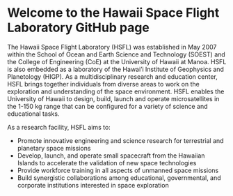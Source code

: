 # Welcome to the Hawaii Space Flight Laboratory GitHub page

The Hawaii Space Flight Laboratory (HSFL) was established in May 2007 within the School of Ocean and Earth Science and Technology (SOEST) and the College of Engineering (CoE) at the University of Hawaii at Manoa. HSFL is also embedded as a laboratory of the Hawai’i Institute of Geophysics and Planetology (HIGP). As a multidisciplinary research and education center, HSFL brings together individuals from diverse areas to work on the exploration and understanding of the space environment. HSFL enables the University of Hawaii to design, build, launch and operate microsatellites in the 1-150 kg range that can be configured for a variety of science and educational tasks.

As a research facility, HSFL aims to:

- Promote innovative engineering and science research for terrestrial and planetary space missions
- Develop, launch, and operate small spacecraft from the Hawaiian Islands to accelerate the validation of new space technologies
- Provide workforce training in all aspects of unmanned space missions
- Build synergistic collaborations among educational, governmental, and corporate institutions interested in space exploration
